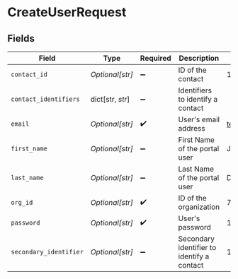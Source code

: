 # CreateUserRequest


## Fields

| Field                                      | Type                                       | Required                                   | Description                                | Example                                    |
| ------------------------------------------ | ------------------------------------------ | ------------------------------------------ | ------------------------------------------ | ------------------------------------------ |
| `contact_id`                               | *Optional[str]*                            | :heavy_minus_sign:                         | ID of the contact                          | 123456                                     |
| `contact_identifiers`                      | dict[str, *str*]                           | :heavy_minus_sign:                         | Identifiers to identify a contact          |                                            |
| `email`                                    | *Optional[str]*                            | :heavy_check_mark:                         | User's email address                       | testemail921@yopmail.com                   |
| `first_name`                               | *Optional[str]*                            | :heavy_minus_sign:                         | First Name of the portal user              | John                                       |
| `last_name`                                | *Optional[str]*                            | :heavy_minus_sign:                         | Last Name of the portal user               | Doe                                        |
| `org_id`                                   | *Optional[str]*                            | :heavy_check_mark:                         | ID of the organization                     | 728                                        |
| `password`                                 | *Optional[str]*                            | :heavy_check_mark:                         | User's password                            | 124n$aAJs*d41h4                            |
| `secondary_identifier`                     | *Optional[str]*                            | :heavy_minus_sign:                         | Secondary identifier to identify a contact | 123456                                     |
